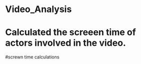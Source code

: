 # Video_Analysis
# Calculated the screeen time of actors involved in the video.
#screwn time calculations
